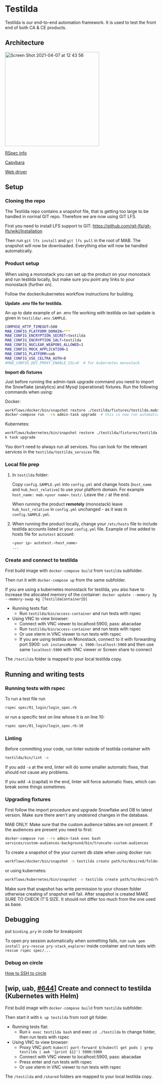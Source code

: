 # Testilda

Testilda is our end-to-end automation framework. It is used to test the front end of both CA & CE products.

## Architecture
<img width="310" alt="Screen Shot 2021-04-07 at 12 43 56" src="https://user-images.githubusercontent.com/14069474/113854387-1bfb9980-979f-11eb-94d5-b31fb46c7e4d.png">

[RSpec info](https://rspec.info/)

[Capybara](https://github.com/teamcapybara/capybara)

[Web driver](https://www.selenium.dev/documentation/en/webdriver/#:~:text=Selenium%20WebDriver%20refers%20to%20both,and%20more%20concise%20programming%20interface.)



## Setup

### Cloning the repo

The Testilda repo contains a snapshot file, that is getting too large to be handled in normal GIT repo. Therefore we are now using GIT LFS.

First you need to install LFS support to GIT: https://github.com/git-lfs/git-lfs/wiki/Installation

Then run `git lfs install` and `git lfs pull` in the root of MAB. The snapshot will now be downloaded. Everything else will now be handled automatically.

### Product setup

When using a monostack you can set up the product on your monostack and run testilda locally, but make sure you point any links to your monostack (further on). 

Follow the docker/kubernetes workflow instructions for building.

**Update .env file for testilda.** 

An up to date example of an .env file working with testilda on last update is given in `testilda/.env.SAMPLE`.

```sh
COMPOSE_HTTP_TIMEOUT=500
MAB_CONFIG_PLATFORM_DOMAIN=***
MAB_CONFIG_ENCRYPTION_SECRET=testilda
MAB_CONFIG_ENCRYPTION_SALT=testilda
MAB_CONFIG_NUCLEAR_WEAPONS_ALLOWED=1
MAB_CONFIG_MOCK_APPLICATION=1
MAB_CONFIG_PLATFORM=uab
MAB_CONFIG_USE_CELTRA_AUTH=0
#MAB_CONFIG_DEV_PROXY_ENABLE_SSL=0  # for kubernetes monostack
```

**Import db fixtures**

Just before running the admin-task upgrade command you need to import the Snowflake (analytics) and Mysql (operational) fixtures. Run the following commands when using:

Docker:
```sh
workflows/docker/bin/snapshot restore ./testilda/fixtures/testilda.mabsnapshot
docker-compose run --rm admin-task upgrade  # this is now run automatically by workflows/docker/bin/snapshot, but might be useful
```

Kubernetes:
```sh
workflows/kubernetes/bin/snapshot restore ./testilda/fixtures/testilda.mabsnapshot
k task upgrade
```

You don't need to always run all services. You can look for the relevant services in the `testilda/testilda_services` file.

### Local file prep

1. In `testilda` folder:

    Copy `config.SAMPLE.yml` into `config.yml` and change hosts (`host_name` and `hub_host_relative`) to use your platform domain. For example `host_name: mab.<your name>.test/`. Leave the `/` at the end. 
    
    When running the product **remotely** (monostack) leave `hub_host_relative` in `config.yml` unchanged - as it was in `config.SAMPLE.yml`. 

1. When running the product locally, change your `/etc/hosts` file to include testilda accounts listed in your `config.yml` file. Example of line added to hosts file for `autotest` account:
    ```sh
    <your ip> autotest.<host_name>
    ...
    ```

### Create and connect to testilda

First build image with `docker-compose build` from `testilda` subfolder.

Then run it with `docker-compose up` from the same subfolder.

If you are using a kubernetes monostack for testilda, you also have to increase the allocated memory of the container:
`docker update --memory 3g --memory-swap 4g [TestildaContainerID]`

* Running tests flat:
  * Run `testilda/bin/access-container` and run tests with rspec
* Using VNC to view browser:
  * Connect with VNC viewer to localhost:5900, pass: abacadae
  * Run `testilda/bin/access-container` and run tests with rspec
  * Or use xterm in VNC viewer to run tests with rspec
  * If you are using testilda on Monostack, connect to it with forwarding port 5900: `ssh instanceName -L 5900:localhost:5900` and then use same `localhost:5900` with VNC viewer or Screen share to connect

The `/testilda` folder is mapped to your local testilda copy.

## Running and writing tests

### Running tests with rspec

To run a test file run
```sh
rspec spec/01_login/login_spec.rb
```

or run a specific test on line whose it is on line 10:
```sh
rspec spec/01_login/login_spec.rb:10
```

### Linting
Before committing your code, run linter outside of testilda container with
```sh
testilda/bin/lint -a
```

If you add `-a` at the end, linter will do some smaller automatic fixes, that should not cause any problems.

If you add `-A` (capital) in the end, linter will force automatic fixes, which can break some things sometimes.

### Upgrading fixtures

First follow the import procedure and upgrade Snowflake and DB to latest version. 
Make sure there aren't any undesired changes in the database. 

MAB ONLY: Make sure that the custom audience tables are not present. If the audiences are present you need to first:
```sh
docker-compose run --rm admin-task exec bash
services/custom-audiences-background/bin/truncate-custom-audiences
```

To create a snapshot of the your current db state when using docker run:
```sh
workflows/docker/bin/snapshot -n testilda create path/to/desired/folder/
```
or using kubernetes:
```sh
workflows/kubernetes/bin/snapshot -n testilda create path/to/desired/folder/
``` 
Make sure that snapshot has write permission to your chosen folder otherwise creating of snapshot will fail.
After snapshot is created MAKE SURE TO CHECK IT'S SIZE. It should not differ too much from the one used as base.

## Debugging

put `binding.pry` in code for breakpoint

To open pry session automatically when something fails, run `sudo gem install pry-rescue pry-stack_explorer` inside container and run tests with `rescue rspec spec/...`

### Debug on circle

[How to SSH to circle](https://docs.google.com/document/d/1boYX7-1nrwgfAQ13dadeiVibc4tQfIigmKFTV2jIP50/edit?pli=1#heading=h.y19e7x9vbaqy)


## [wip, uab, [#644](https://github.com/celtra/uab/pull/644)] Create and connect to testilda (Kubernetes with Helm)

First build image with `docker-compose build` from `testilda` subfolder.

Then start it with `k up testilda` from root git folder.

* Running tests flat:
  * Run `k exec testilda bash` and exec `cd ./testilda` to change folder, then run tests with rspec
* Using VNC to view browser:
  * Proxy VNC port:
    `kubectl port-forward $(kubectl get pods | grep testilda | awk '{print $1}') 5900:5900`
  * Connect with VNC viewer to localhost:5900, pass: abacadae
  * Press enter and run tests with rspec
  * Or use xterm in VNC viewer to run tests with rspec

The `/testilda` and `/shared` folders are mapped to your local testilda copy.
